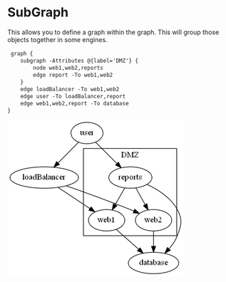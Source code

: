 # SubGraph

This allows you to define a graph within the graph. This will group those objects together in some engines.

     graph {
        subgraph -Attributes @{label='DMZ'} {
            node web1,web2,reports
            edge report -To web1,web2
        }        
        edge loadBalancer -To web1,web2
        edge user -To loadBalancer,report
        edge web1,web2,report -To database
    }


[![Source](images/subGraph.png)](images/subGraph.png)
